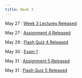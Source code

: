 ```yaml
---
title: Week 3
---
```


May 27
: [Week 3 Lectures Released](../lectures/week3)

May 27
: [Assignment 4 Released](https://d2l.msu.edu/d2l/le/calendar/1871117/event/4154951/detailsview)

May 29
: [Flash Quiz 4 Released](https://d2l.msu.edu/d2l/le/calendar/1871117/event/4156792/detailsview)

May 30
: [Exam 1](../exam_policies)

May 31
: [Assignment 5 Released](https://d2l.msu.edu/d2l/le/calendar/1871117/event/4157062/detailsview)

May 31
: [Flash Quiz 5 Released](https://d2l.msu.edu/d2l/le/calendar/1871117/event/4158689/detailsview)